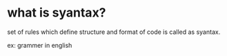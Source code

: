 # what is syantax?
set of rules which define structure and format of code is called as syantax.

ex: grammer in english
